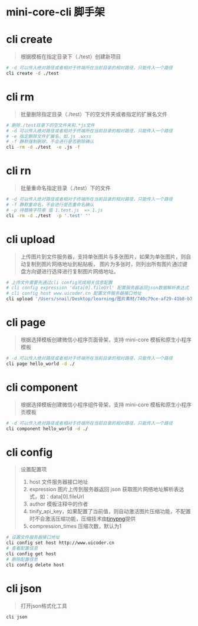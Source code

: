 # mini-core-cli 脚手架

# cli create

> 根据模板在指定目录下（./test）创建新项目

```bash
# -d 可以传入绝对路径或者相对于终端所在当前目录的相对路径，只能传入一个路径
cli create -d ./test
```

# cli rm

> 批量删除指定目录（./test）下的空文件夹或者指定的扩展名文件

```bash
# 删除./test目录下的空文件夹和.*js文件
# -d 可以传入绝对路径或者相对于终端所在当前目录的相对路径，只能传入一个路径
# -e 指定删除文件扩展名，如.js .wxss
# -f 静默强制删除，不会进行是否删除确认
cli -rm -d ./test  -e .js -f
```

# cli rn

> 批量重命名指定目录（./test）下的文件

```bash
# -d 可以传入绝对路径或者相对于终端所在当前目录的相对路径，只能传入一个路径
# -f 静默重命名，不会进行是否重命名确认
# -p 待替换字符串 值 1.test.js  => 1.js
cli -rm -d ./test  -p '.test' ''
```

# cli upload

> 上传图片到文件服务器，支持单张图片与多张图片，如果为单张图片，则自动复制到图片网络地址到粘贴板，
> 图片为多张时，则列出所有图片通过键盘方向键进行选择进行复制图片网络地址。

```bash
# 上传文件需要先通过cli config完成相关信息配置
# cli config expression 'data[0].fileUrl' 配置服务器返回json数据解析表达式
# cli config host www.uicoder.cn 配置文件服务器接口地址
cli upload '/Users/snail/Desktop/learning/图片素材/740c79ce-af29-41b8-b78d-5f49c96e38c4.jpg' '/Users/snail/Desktop/learning/图片素材/00874a5e-0df2-446b-8f69-a30eb7d88ee8.png'
```

# cli page

> 根据选择模板创建微信小程序页面骨架，支持 mini-core 模板和原生小程序模板

```bash
# -d 可以传入绝对路径或者相对于终端所在当前目录的相对路径，只能传入一个路径
cli page hello_world -d ./
```

# cli component

> 根据选择模板创建微信小程序组件骨架，支持 mini-core 模板和原生小程序页模板

```bash
# -d 可以传入绝对路径或者相对于终端所在当前目录的相对路径，只能传入一个路径
cli component hello_world -d ./
```

# cli config

> 设置配置项
>
> 1. host 文件服务器接口地址
> 2. expression 图片上传到服务器返回 json 获取图片网络地址解析表达式，如：data[0].fileUrl
> 3. author 模板注释中的作者
> 4. tinify_api_key，如果配置了当前值，则自动激活图片压缩功能，不配置时不会激活压缩功能，压缩技术由[tinypng](https://tinypng.com/)提供
> 5. compression_times 压缩次数，默认为1

```bash
# 设置文件服务器接口地址
cli config set host http://www.uicoder.cn
# 查看配置信息
cli config get host
# 删除配置信息
cli config delete host
```

# cli json
> 打开json格式化工具
```bash
cli json
```
